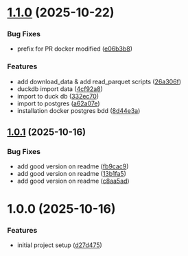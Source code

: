 # [1.1.0](https://github.com/AntoineMLD/data_pipeline/compare/v1.0.1...v1.1.0) (2025-10-22)


### Bug Fixes

* prefix for PR docker modified ([e06b3b8](https://github.com/AntoineMLD/data_pipeline/commit/e06b3b8fe5ecd9195be726bac01c9eaccbd1f232))


### Features

* add download_data & add read_parquet scripts ([26a306f](https://github.com/AntoineMLD/data_pipeline/commit/26a306f743ddf69b042e65b476dbba1377d11326))
* duckdb import data ([4cf92a8](https://github.com/AntoineMLD/data_pipeline/commit/4cf92a885508bad0dca35fb6aeb4466420999123))
* import to duck db ([332ec70](https://github.com/AntoineMLD/data_pipeline/commit/332ec70aba01998f847a6e2c8582e7d32d79e96b))
* import to postgres ([a62a07e](https://github.com/AntoineMLD/data_pipeline/commit/a62a07e2c9462e3864e58cc509123d5703c777fd))
* installation docker postgres bdd ([8d44e3a](https://github.com/AntoineMLD/data_pipeline/commit/8d44e3a5aa118294de2fd8564fd14c26326d9494))

## [1.0.1](https://github.com/AntoineMLD/data_pipeline/compare/v1.0.0...v1.0.1) (2025-10-16)


### Bug Fixes

* add good version on readme ([fb9cac9](https://github.com/AntoineMLD/data_pipeline/commit/fb9cac902e7d1e8aa3bd248d51d6f890d0222e5e))
* add good version on readme ([13b1fa5](https://github.com/AntoineMLD/data_pipeline/commit/13b1fa53780412185f99f32835480050cb94eb1b))
* add good version on readme ([c8aa5ad](https://github.com/AntoineMLD/data_pipeline/commit/c8aa5add1d22749bb6cac368e15d8be1bbe29883))

# 1.0.0 (2025-10-16)


### Features

* initial project setup ([d27d475](https://github.com/AntoineMLD/data_pipeline/commit/d27d4750dbee0e7fdea5bacb9ecdf142d3b94882))
